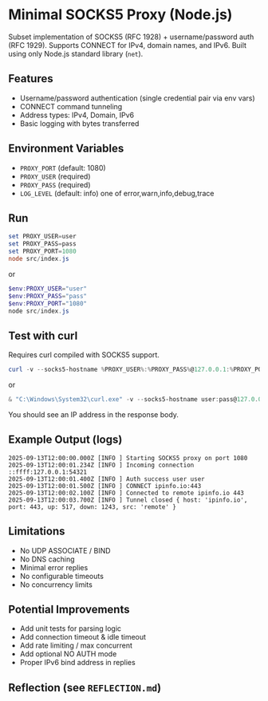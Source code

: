 # Minimal SOCKS5 Proxy (Node.js)

Subset implementation of SOCKS5 (RFC 1928) + username/password auth (RFC 1929). Supports CONNECT for IPv4, domain names, and IPv6. Built using only Node.js standard library (`net`).

## Features

- Username/password authentication (single credential pair via env vars)
- CONNECT command tunneling
- Address types: IPv4, Domain, IPv6
- Basic logging with bytes transferred

## Environment Variables

- `PROXY_PORT` (default: 1080)
- `PROXY_USER` (required)
- `PROXY_PASS` (required)
- `LOG_LEVEL` (default: info) one of error,warn,info,debug,trace

## Run

```powershell
set PROXY_USER=user
set PROXY_PASS=pass
set PROXY_PORT=1080
node src/index.js
```

or

```powershell
$env:PROXY_USER="user"
$env:PROXY_PASS="pass"
$env:PROXY_PORT="1080"
node src/index.js
```

## Test with curl

Requires curl compiled with SOCKS5 support.

```powershell
curl -v --socks5-hostname %PROXY_USER%:%PROXY_PASS%@127.0.0.1:%PROXY_PORT% https://ipinfo.io/ip
```

or

```powershell
& "C:\Windows\System32\curl.exe" -v --socks5-hostname user:pass@127.0.0.1:1080 https://ipinfo.io/ip
```

You should see an IP address in the response body.

## Example Output (logs)

```
2025-09-13T12:00:00.000Z [INFO ] Starting SOCKS5 proxy on port 1080
2025-09-13T12:00:01.234Z [INFO ] Incoming connection ::ffff:127.0.0.1:54321
2025-09-13T12:00:01.400Z [INFO ] Auth success user user
2025-09-13T12:00:01.500Z [INFO ] CONNECT ipinfo.io:443
2025-09-13T12:00:02.100Z [INFO ] Connected to remote ipinfo.io 443
2025-09-13T12:00:03.700Z [INFO ] Tunnel closed { host: 'ipinfo.io', port: 443, up: 517, down: 1243, src: 'remote' }
```

## Limitations

- No UDP ASSOCIATE / BIND
- No DNS caching
- Minimal error replies
- No configurable timeouts
- No concurrency limits

## Potential Improvements

- Add unit tests for parsing logic
- Add connection timeout & idle timeout
- Add rate limiting / max concurrent
- Add optional NO AUTH mode
- Proper IPv6 bind address in replies

## Reflection (see `REFLECTION.md`)
